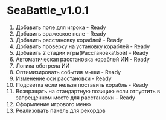 # SeaBattle_v1.0.1

1. Добавить поле для игрока - Ready
2. Добавить вражеское поле - Ready
3. Добавить расстановку кораблей - Ready
4. Добавить проверку на установку кораблей - Ready
5. Добавить 2 стадии игры(Расстановка\Бой) - Ready
6. Автоматическая расстановка кораблей ИИ - Ready
7. Логика обстрела ИИ
8. Оптимизировать события мыши - Ready
9. Изменение оси расстановки - Ready
10. Подсветка если нельзя поставить корабль - Ready
11. Возвращать на стандартную позицию если отпустить в запрещенном месте для расстановки - Ready
12. Оформление игрового меню
13. Реализовать панель для рекордов

